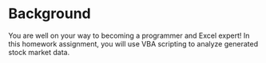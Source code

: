 # Background
You are well on your way to becoming a programmer and Excel expert! In this homework assignment, you will use VBA scripting to analyze generated stock market data.
